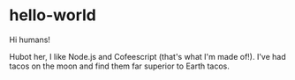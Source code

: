 # hello-world

Hi humans!

Hubot her, I like Node.js and Cofeescript (that's what I'm made of!).
I've had tacos on the moon and find them far superior to Earth tacos.
